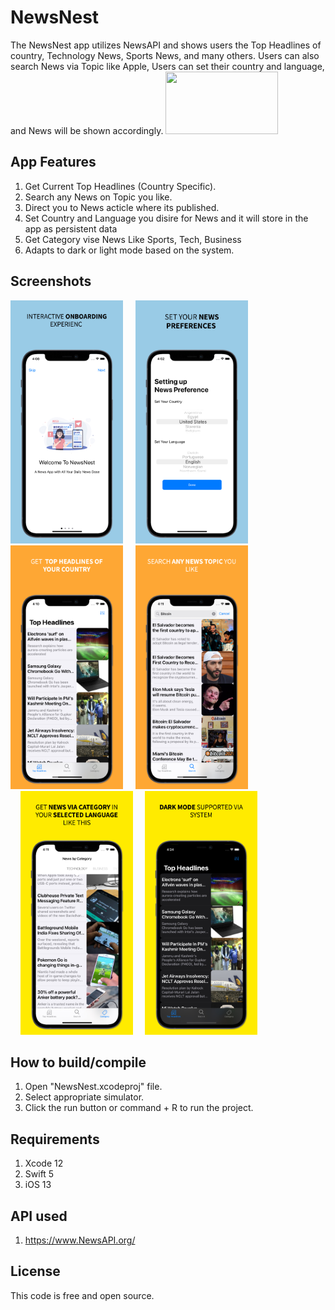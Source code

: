 # NewsNest

The NewsNest app utilizes NewsAPI and shows users the Top Headlines of country, Technology News, Sports News, and many others. Users can also search News via Topic like Apple, Users can set their country and language, and News will be shown accordingly.
<a href = "https://apps.apple.com/app/id1574468078"><img src = "https://webimg.ccpgamescdn.com/kvd74o0q2fjg/2mht6lQVBOWqMGCSqAemm0/ac572138e6d351792da7a1b6b40b7c6d/EVE_PORTAL_APPLE_STORE_LOGO.png?w=360&fm=jpg" width = "180" height = "100"></a>

## App Features

1. Get Current Top Headlines (Country Specific).
2. Search any News on Topic you like.
3. Direct you to News acticle where its published.
4. Set Country and Language you disire for News and it will store in the app as persistent data
5. Get Category vise News Like Sports, Tech, Business
6. Adapts to dark or light mode based on the system.

## Screenshots
<img src = "Screenshots/screenshot-1.jpg" width = "180">  &nbsp; &nbsp; <img src = "Screenshots/screenshot-2.jpeg" width = "180"> &nbsp; &nbsp; <img src = "Screenshots/screenshot-3.jpg" width = "180"> &nbsp; &nbsp; <img src = "Screenshots/screenshot-4.jpg" width = "180"><br> &nbsp; &nbsp; <img src = "Screenshots/screenshot-5.jpg" width = "180"> &nbsp; &nbsp; <img src = "Screenshots/screenshot-6.jpg" width = "180"> 
## How to build/compile
1. Open "NewsNest.xcodeproj" file.
2. Select appropriate simulator.
3. Click the run button or command + R to run the project.

## Requirements
1. Xcode 12
2. Swift 5
3. iOS 13

## API used 

1. https://www.NewsAPI.org/

## License
This code is free and open source.
